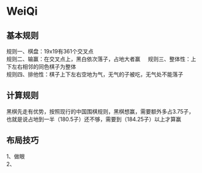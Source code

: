 
# WeiQi

## 基本规则
规则一、棋盘：19x19有361个交叉点          
规则二、输赢：在交叉点上，黑白依次落子，占地大者赢                    
规则三、整体性：上下左右相邻的同色棋子为整体                   
规则四、排他性：棋子上下左右空地为气，无气的子被吃，无气处不能落子         

## 计算规则    
黑棋先走有优势，按照现行的中国围棋规则，黑棋想赢，需要额外多占3.75子，      
也就是说占地到一半（180.5子）还不够，需要到（184.25子）以上才算赢       

## 布局技巧
1、做眼       
2、      


